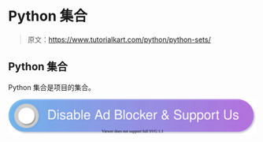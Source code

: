 # Python 集合

> 原文：<https://www.tutorialkart.com/python/python-sets/>

## Python 集合

Python 集合是项目的集合。

[![](img/925da31b32d6bc3827932f6c8afb11bb.png)](https://www.tutorialkart.com/)